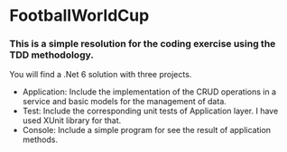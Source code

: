 # FootballWorldCup

### This is a simple resolution for the coding exercise using the TDD methodology. 
You will find a .Net 6 solution with three projects.
* Application: Include the implementation of the CRUD operations in a service and basic models for the management of data.
* Test: Include the corresponding unit tests of Application layer. I have used XUnit library for that. 
* Console: Include a simple program for see the result of application methods. 

